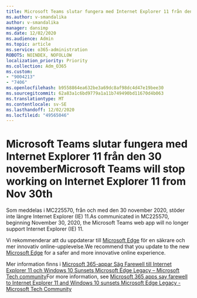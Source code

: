 ```yaml
---
title: Microsoft Teams slutar fungera med Internet Explorer 11 från den 30 november
ms.author: v-smandalika
author: v-smandalika
manager: dansimp
ms.date: 12/02/2020
ms.audience: Admin
ms.topic: article
ms.service: o365-administration
ROBOTS: NOINDEX, NOFOLLOW
localization_priority: Priority
ms.collection: Adm_O365
ms.custom:
- "9004213"
- "7406"
ms.openlocfilehash: b9558864ea632be3a69dc8af98dc4d47e19bee30
ms.sourcegitcommit: 62a83a1c6bd9779a1a11b749490bd11670d4b063
ms.translationtype: MT
ms.contentlocale: sv-SE
ms.lasthandoff: 12/02/2020
ms.locfileid: "49565046"
---
```

# <a name="microsoft-teams-will-stop-working-on-internet-explorer-11-from-nov-30th"></a><span data-ttu-id="79380-102">Microsoft Teams slutar fungera med Internet Explorer 11 från den 30 november</span><span class="sxs-lookup"><span data-stu-id="79380-102">Microsoft Teams will stop working on Internet Explorer 11 from Nov 30th</span></span>

<span data-ttu-id="79380-103">Som meddelas i MC225570, från och med den 30 november 2020, stöder inte längre Internet Explorer (IE) 11.</span><span class="sxs-lookup"><span data-stu-id="79380-103">As communicated in MC225570,  beginning November 30, 2020, the Microsoft Teams web app will no longer support Internet Explorer (IE) 11.</span></span> 

<span data-ttu-id="79380-104">Vi rekommenderar att du uppdaterar till [Microsoft Edge](https://www.microsoft.com/edge) för en säkrare och mer innovativ online-upplevelse.</span><span class="sxs-lookup"><span data-stu-id="79380-104">We recommend that you update to the new [Microsoft Edge](https://www.microsoft.com/edge) for a safer and more innovative online experience.</span></span> 

<span data-ttu-id="79380-105">Mer information finns i [Microsoft 365-appar Säg Farewell till Internet Explorer 11 och Windows 10 Sunsets Microsoft Edge Legacy – Microsoft Tech community](https://techcommunity.microsoft.com/t5/microsoft-365-blog/microsoft-365-apps-say-farewell-to-internet-explorer-11-and/ba-p/1591666)</span><span class="sxs-lookup"><span data-stu-id="79380-105">For more information, see [Microsoft 365 apps say farewell to Internet Explorer 11 and Windows 10 sunsets Microsoft Edge Legacy - Microsoft Tech Community](https://techcommunity.microsoft.com/t5/microsoft-365-blog/microsoft-365-apps-say-farewell-to-internet-explorer-11-and/ba-p/1591666)</span></span>

